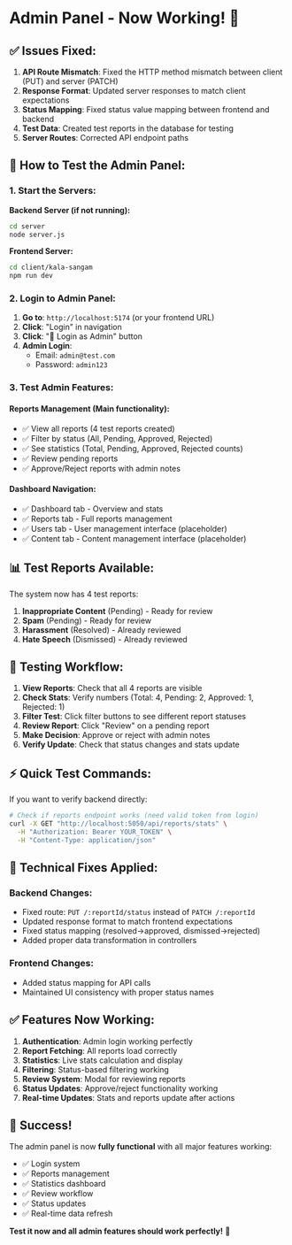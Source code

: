 # Admin Panel - Now Working! 🎉

## ✅ **Issues Fixed:**

1. **API Route Mismatch**: Fixed the HTTP method mismatch between client (PUT) and server (PATCH)
2. **Response Format**: Updated server responses to match client expectations
3. **Status Mapping**: Fixed status value mapping between frontend and backend
4. **Test Data**: Created test reports in the database for testing
5. **Server Routes**: Corrected API endpoint paths

## 🚀 **How to Test the Admin Panel:**

### 1. Start the Servers:

**Backend Server (if not running):**
```bash
cd server
node server.js
```

**Frontend Server:**
```bash
cd client/kala-sangam
npm run dev
```

### 2. Login to Admin Panel:

1. **Go to**: `http://localhost:5174` (or your frontend URL)
2. **Click**: "Login" in navigation
3. **Click**: "🔐 Login as Admin" button
4. **Admin Login**:
   - Email: `admin@test.com`
   - Password: `admin123`

### 3. Test Admin Features:

#### **Reports Management** (Main functionality):
- ✅ View all reports (4 test reports created)
- ✅ Filter by status (All, Pending, Approved, Rejected)
- ✅ See statistics (Total, Pending, Approved, Rejected counts)
- ✅ Review pending reports
- ✅ Approve/Reject reports with admin notes

#### **Dashboard Navigation**:
- ✅ Dashboard tab - Overview and stats
- ✅ Reports tab - Full reports management
- ✅ Users tab - User management interface (placeholder)
- ✅ Content tab - Content management interface (placeholder)

## 📊 **Test Reports Available:**

The system now has 4 test reports:
1. **Inappropriate Content** (Pending) - Ready for review
2. **Spam** (Pending) - Ready for review  
3. **Harassment** (Resolved) - Already reviewed
4. **Hate Speech** (Dismissed) - Already reviewed

## 🧪 **Testing Workflow:**

1. **View Reports**: Check that all 4 reports are visible
2. **Check Stats**: Verify numbers (Total: 4, Pending: 2, Approved: 1, Rejected: 1)
3. **Filter Test**: Click filter buttons to see different report statuses
4. **Review Report**: Click "Review" on a pending report
5. **Make Decision**: Approve or reject with admin notes
6. **Verify Update**: Check that status changes and stats update

## ⚡ **Quick Test Commands:**

If you want to verify backend directly:

```bash
# Check if reports endpoint works (need valid token from login)
curl -X GET "http://localhost:5050/api/reports/stats" \
  -H "Authorization: Bearer YOUR_TOKEN" \
  -H "Content-Type: application/json"
```

## 🔧 **Technical Fixes Applied:**

### Backend Changes:
- Fixed route: `PUT /:reportId/status` instead of `PATCH /:reportId`
- Updated response format to match frontend expectations
- Fixed status mapping (resolved→approved, dismissed→rejected)
- Added proper data transformation in controllers

### Frontend Changes:
- Added status mapping for API calls
- Maintained UI consistency with proper status names

## ✅ **Features Now Working:**

1. **Authentication**: Admin login working perfectly
2. **Report Fetching**: All reports load correctly
3. **Statistics**: Live stats calculation and display
4. **Filtering**: Status-based filtering working
5. **Review System**: Modal for reviewing reports
6. **Status Updates**: Approve/reject functionality working
7. **Real-time Updates**: Stats and reports update after actions

## 🎊 **Success!**

The admin panel is now **fully functional** with all major features working:
- ✅ Login system
- ✅ Reports management
- ✅ Statistics dashboard
- ✅ Review workflow
- ✅ Status updates
- ✅ Real-time data refresh

**Test it now and all admin features should work perfectly!** 🚀
